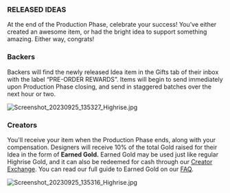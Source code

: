 ### RELEASED IDEAS

At the end of the Production Phase, celebrate your success! You’ve either created an awesome item, or had the bright idea to support something amazing. Either way, congrats! 

### Backers
Backers will find the newly released Idea item in the Gifts tab of their inbox with the label “PRE-ORDER REWARDS”. Items will begin to send immediately upon Production Phase closing, and send in staggered batches over the next hour or two.

![Screenshot_20230925_135327_Highrise.jpg](https://cdn-production.joinhighrise.com/create-portal/Screenshot_20230925_135327_Highrise_b677c44599.jpg)

### Creators

You'll receive your item when the Production Phase ends, along with your compensation. 
Designers will receive 10% of the total Gold raised for their Idea in the form of **Earned Gold.** 
Earned Gold may be used just like regular Highrise Gold, and it can also be redeemed for cash through our [Creator Exchange](https://create.highrise.game/dashboard/creator-exchange).  You can read our full guide to Earned Gold on our [FAQ](https://highrise.helpshift.com/hc/en/3-highrise---your-avatar-community/faq/193-earned-gold/).  

![Screenshot_20230925_135316_Highrise.jpg](https://cdn-production.joinhighrise.com/create-portal/Screenshot_20230925_135316_Highrise_4c25602601.jpg)
